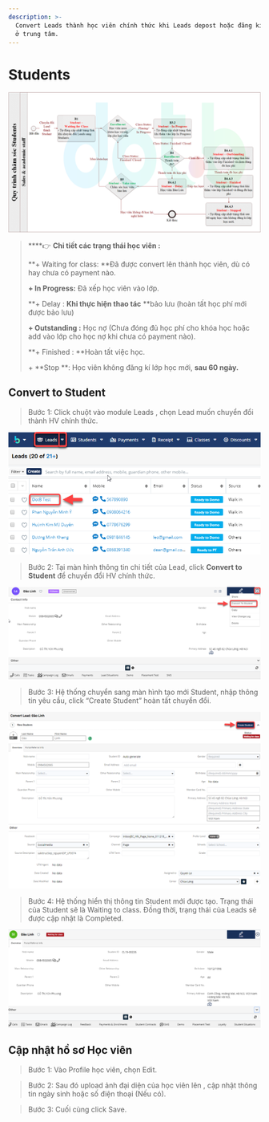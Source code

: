 ```yaml
---
description: >-
  Convert Leads thành học viên chính thức khi Leads depost hoặc đăng kí gói học
  ở trung tâm.
---
```


# Students

![](../.gitbook/assets/Edu_ChamSocStudetns.png)

> ****:point_right: **Chi tiết  các trạng thái học viên :**
>
> **+ Waiting for class: **Đã được convert lên thành học viên, dù có hay chưa có payment nào.
>
> **+ In Progress:**  Đã xếp học viên vào lớp.
>
> **+ Delay : **Khi thực hiện thao tác** **bảo lưu (hoàn tất học phí mới được bảo lưu)
>
> **+ Outstanding :** Học nợ (Chưa đóng đủ học phí cho khóa học hoặc add vào lớp cho học nợ khi chưa có payment nào).
>
> **+ Finished : **Hoàn tất việc học.
>
> \+ **Stop **: Học viên không đăng kí lớp học mới, **sau 60 ngày.**

## Convert to Student

> Bước 1: Click chuột vào module Leads , chọn Lead muốn chuyển đổi thành HV chính thức.

![](../.gitbook/assets/Convet1.png)

> Bước 2: 
> Tại màn hình thông tin chi tiết của Lead, click **Convert to Student** để chuyển đổi HV chính thức.

![](../.gitbook/assets/Convert2.png)

> Bước 3: Hệ thống chuyển sang màn hình tạo mới Student, nhập thông tin yêu cầu, click “Create Student” hoàn tất chuyển đổi.

![](../.gitbook/assets/Convert3.png)

> Bước 4: Hệ thống hiển thị thông tin Student mới được tạo. Trạng thái của Student sẽ là Waiting to class. Đồng thời, trạng thái của Leads sẽ được cập nhật là Completed.

![](../.gitbook/assets/convert4.png)

## Cập nhật hồ sơ Học viên

> Bước 1: Vào Profile học viên, chọn Edit. 

> Bước 2: Sau đó upload ảnh đại diện của học viên lên , cập nhật thông tin ngày sinh hoặc số điện thoại (Nếu có).

> Bước 3: Cuối cùng click Save.

